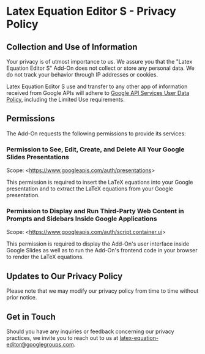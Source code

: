 # Latex Equation Editor S - Privacy Policy

## Collection and Use of Information

Your privacy is of utmost importance to us. We assure you that the "Latex Equation Editor S" Add-On
does not collect or store any personal data. We do not track your behavior through IP addresses
or cookies.

Latex Equation Editor S use and transfer to any other app of information received from Google APIs
will adhere to [Google API Services User Data Policy](https://developers.google.com/terms/api-services-user-data-policy#additional_requirements_for_specific_api_scopes),
including the Limited Use requirements.

## Permissions

The Add-On requests the following permissions to provide its services:

### Permission to See, Edit, Create, and Delete All Your Google Slides Presentations

Scope: <<https://www.googleapis.com/auth/presentations>>

This permission is required to insert the LaTeX equations into your Google presentation and
to extract the LaTeX equations from your Google presentation.

### Permission to Display and Run Third-Party Web Content in Prompts and Sidebars Inside Google Applications

Scope: <<https://www.googleapis.com/auth/script.container.ui>>

This permission is required to display the Add-On's user interface inside Google Slides as
well as to run the Add-On's frontend code in your browser to render the LaTeX equations.

## Updates to Our Privacy Policy

Please note that we may modify our privacy policy from time to time without prior notice.

## Get in Touch

Should you have any inquiries or feedback concerning our privacy practices, we invite you to reach
out to us at <latex-equation-editor@googlegroups.com>.
